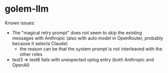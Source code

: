 # golem-llm

Known issues:

- The "magical retry prompt" does not seem to skip the existing messages with Anthropic (also with auto model in OpenRouter, probably because it selects Claude)
  - the reason can be that the system prompt is not interleaved with the other roles 
- test3 => test6 fails with unexpected oplog entry (both Anthropic and OpenAI)
 
